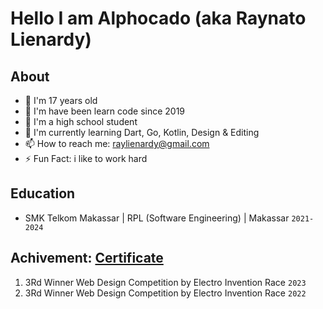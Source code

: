 # Hello I am Alphocado (aka Raynato Lienardy)

## About
- :man: I'm 17 years old
- 👦 I'm have been learn code since 2019
- 🔭 I'm a high school student
- 🌱 I'm currently learning Dart, Go, Kotlin, Design & Editing
- 📫 How to reach me: raylienardy@gmail.com
- ⚡ Fun Fact: i like to work hard

## Education
- SMK Telkom Makassar | RPL (Software Engineering) | Makassar `2021-2024`

## Achivement: [Certificate]([https://drive.google.com/drive/folders/1vZtgwGDtF1jrWWkssWa6kQTotlNb2Vy6?hl=id](https://drive.google.com/drive/folders/1mKRMD7X9Buwe-P2lA8tQfR8gzNivmNMw?usp=sharing))
1. 3Rd Winner Web Design Competition by Electro Invention Race `2023`
2. 3Rd Winner Web Design Competition by Electro Invention Race `2022`
